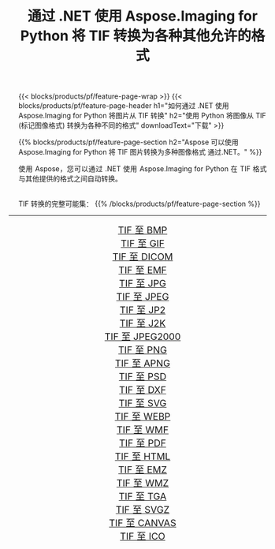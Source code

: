 ﻿---
title: 通过 .NET 使用 Aspose.Imaging for Python 将 TIF 转换为各种其他允许的格式 
weight: 3920
url: /zh-hans/python-net/conversion/from/tif/ 
lang: zh-hans
langdirlevel: 2
locales: zh-hans,ja,it,ru,de,es,fr,nl,id,lt,pl,pt,vi,tr,ko,zh-hant,ar,hi,th,sv,cs,uk,he
description: 您可以通过 .NET 使用 Aspose.Imaging for Python 快速将 TIF(标记图像格式) 转换为各种格式。
---

{{< blocks/products/pf/feature-page-wrap >}}
{{< blocks/products/pf/feature-page-header h1="如何通过 .NET 使用 Aspose.Imaging for Python 将图片从 TIF 转换" h2="使用 Python 将图像从 TIF (标记图像格式) 转换为各种不同的格式" downloadText="下载" >}}


{{% blocks/products/pf/feature-page-section  h2="Aspose 可以使用 Aspose.Imaging for Python 将 TIF 图片转换为多种图像格式 通过.NET。" %}}
<p align=justify>使用 Aspose，您可以通过 .NET 使用 Aspose.Imaging for Python 在 TIF 格式与其他提供的格式之间自动转换。 </p>
<br/>
TIF 转换的完整可能集：
{{% /blocks/products/pf/feature-page-section %}}
<div class="container-fluid productfamilypage bg-gray">
    <div class="convertypes bg-gray agp-content section">
        <div class="container">
		<hr style="margin-left:-20px;"/>
		<div class="row other-converters" style="gap: 10px;font-size: 19px;text-align:center;">
		    <div class='col-md-2 other-converter remove-lp remove-rp'><a href="/imaging/zh-hans/python-net/conversion/tif-to-bmp/" style="padding:15px;">TIF 至 BMP</a></div><div class='col-md-2 other-converter remove-lp remove-rp'><a href="/imaging/zh-hans/python-net/conversion/tif-to-gif/" style="padding:15px;">TIF 至 GIF</a></div><div class='col-md-2 other-converter remove-lp remove-rp'><a href="/imaging/zh-hans/python-net/conversion/tif-to-dicom/" style="padding:15px;">TIF 至 DICOM</a></div><div class='col-md-2 other-converter remove-lp remove-rp'><a href="/imaging/zh-hans/python-net/conversion/tif-to-emf/" style="padding:15px;">TIF 至 EMF</a></div><div class='col-md-2 other-converter remove-lp remove-rp'><a href="/imaging/zh-hans/python-net/conversion/tif-to-jpg/" style="padding:15px;">TIF 至 JPG</a></div><div class='col-md-2 other-converter remove-lp remove-rp'><a href="/imaging/zh-hans/python-net/conversion/tif-to-jpeg/" style="padding:15px;">TIF 至 JPEG</a></div><div class='col-md-2 other-converter remove-lp remove-rp'><a href="/imaging/zh-hans/python-net/conversion/tif-to-jp2/" style="padding:15px;">TIF 至 JP2</a></div><div class='col-md-2 other-converter remove-lp remove-rp'><a href="/imaging/zh-hans/python-net/conversion/tif-to-j2k/" style="padding:15px;">TIF 至 J2K</a></div><div class='col-md-2 other-converter remove-lp remove-rp'><a href="/imaging/zh-hans/python-net/conversion/tif-to-jpeg2000/" style="padding:15px;">TIF 至 JPEG2000</a></div><div class='col-md-2 other-converter remove-lp remove-rp'><a href="/imaging/zh-hans/python-net/conversion/tif-to-png/" style="padding:15px;">TIF 至 PNG</a></div><div class='col-md-2 other-converter remove-lp remove-rp'><a href="/imaging/zh-hans/python-net/conversion/tif-to-apng/" style="padding:15px;">TIF 至 APNG</a></div><div class='col-md-2 other-converter remove-lp remove-rp'><a href="/imaging/zh-hans/python-net/conversion/tif-to-psd/" style="padding:15px;">TIF 至 PSD</a></div><div class='col-md-2 other-converter remove-lp remove-rp'><a href="/imaging/zh-hans/python-net/conversion/tif-to-dxf/" style="padding:15px;">TIF 至 DXF</a></div><div class='col-md-2 other-converter remove-lp remove-rp'><a href="/imaging/zh-hans/python-net/conversion/tif-to-svg/" style="padding:15px;">TIF 至 SVG</a></div><div class='col-md-2 other-converter remove-lp remove-rp'><a href="/imaging/zh-hans/python-net/conversion/tif-to-webp/" style="padding:15px;">TIF 至 WEBP</a></div><div class='col-md-2 other-converter remove-lp remove-rp'><a href="/imaging/zh-hans/python-net/conversion/tif-to-wmf/" style="padding:15px;">TIF 至 WMF</a></div><div class='col-md-2 other-converter remove-lp remove-rp'><a href="/imaging/zh-hans/python-net/conversion/tif-to-pdf/" style="padding:15px;">TIF 至 PDF</a></div><div class='col-md-2 other-converter remove-lp remove-rp'><a href="/imaging/zh-hans/python-net/conversion/tif-to-html/" style="padding:15px;">TIF 至 HTML</a></div><div class='col-md-2 other-converter remove-lp remove-rp'><a href="/imaging/zh-hans/python-net/conversion/tif-to-emz/" style="padding:15px;">TIF 至 EMZ</a></div><div class='col-md-2 other-converter remove-lp remove-rp'><a href="/imaging/zh-hans/python-net/conversion/tif-to-wmz/" style="padding:15px;">TIF 至 WMZ</a></div><div class='col-md-2 other-converter remove-lp remove-rp'><a href="/imaging/zh-hans/python-net/conversion/tif-to-tga/" style="padding:15px;">TIF 至 TGA</a></div><div class='col-md-2 other-converter remove-lp remove-rp'><a href="/imaging/zh-hans/python-net/conversion/tif-to-svgz/" style="padding:15px;">TIF 至 SVGZ</a></div><div class='col-md-2 other-converter remove-lp remove-rp'><a href="/imaging/zh-hans/python-net/conversion/tif-to-canvas/" style="padding:15px;">TIF 至 CANVAS</a></div><div class='col-md-2 other-converter remove-lp remove-rp'><a href="/imaging/zh-hans/python-net/conversion/tif-to-ico/" style="padding:15px;">TIF 至 ICO</a></div>
                </div>
        </div>
    </div>
</div>
<br/>

